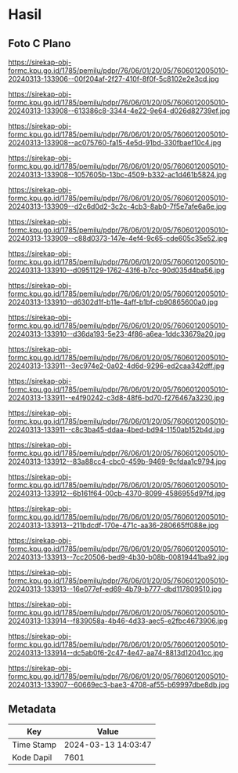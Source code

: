 # Hasil

## Foto C Plano

https://sirekap-obj-formc.kpu.go.id/1785/pemilu/pdpr/76/06/01/20/05/7606012005010-20240313-133906--00f204af-2f27-410f-8f0f-5c8102e2e3cd.jpg

https://sirekap-obj-formc.kpu.go.id/1785/pemilu/pdpr/76/06/01/20/05/7606012005010-20240313-133908--613386c8-3344-4e22-9e64-d026d82739ef.jpg

https://sirekap-obj-formc.kpu.go.id/1785/pemilu/pdpr/76/06/01/20/05/7606012005010-20240313-133908--ac075760-fa15-4e5d-91bd-330fbaef10c4.jpg

https://sirekap-obj-formc.kpu.go.id/1785/pemilu/pdpr/76/06/01/20/05/7606012005010-20240313-133908--1057605b-13bc-4509-b332-ac1d461b5824.jpg

https://sirekap-obj-formc.kpu.go.id/1785/pemilu/pdpr/76/06/01/20/05/7606012005010-20240313-133909--d2c6d0d2-3c2c-4cb3-8ab0-7f5e7afe6a6e.jpg

https://sirekap-obj-formc.kpu.go.id/1785/pemilu/pdpr/76/06/01/20/05/7606012005010-20240313-133909--c88d0373-147e-4ef4-9c65-cde605c35e52.jpg

https://sirekap-obj-formc.kpu.go.id/1785/pemilu/pdpr/76/06/01/20/05/7606012005010-20240313-133910--d0951129-1762-43f6-b7cc-90d035d4ba56.jpg

https://sirekap-obj-formc.kpu.go.id/1785/pemilu/pdpr/76/06/01/20/05/7606012005010-20240313-133910--d6302d1f-b11e-4aff-b1bf-cb90865600a0.jpg

https://sirekap-obj-formc.kpu.go.id/1785/pemilu/pdpr/76/06/01/20/05/7606012005010-20240313-133910--d36da193-5e23-4f86-a6ea-1ddc33679a20.jpg

https://sirekap-obj-formc.kpu.go.id/1785/pemilu/pdpr/76/06/01/20/05/7606012005010-20240313-133911--3ec974e2-0a02-4d6d-9296-ed2caa342dff.jpg

https://sirekap-obj-formc.kpu.go.id/1785/pemilu/pdpr/76/06/01/20/05/7606012005010-20240313-133911--e4f90242-c3d8-48f6-bd70-f276467a3230.jpg

https://sirekap-obj-formc.kpu.go.id/1785/pemilu/pdpr/76/06/01/20/05/7606012005010-20240313-133911--c8c3ba45-ddaa-4bed-bd94-1150ab152b4d.jpg

https://sirekap-obj-formc.kpu.go.id/1785/pemilu/pdpr/76/06/01/20/05/7606012005010-20240313-133912--83a88cc4-cbc0-459b-9469-9cfdaa1c9794.jpg

https://sirekap-obj-formc.kpu.go.id/1785/pemilu/pdpr/76/06/01/20/05/7606012005010-20240313-133912--6b161f64-00cb-4370-8099-4586955d97fd.jpg

https://sirekap-obj-formc.kpu.go.id/1785/pemilu/pdpr/76/06/01/20/05/7606012005010-20240313-133913--211bdcdf-170e-471c-aa36-280665ff088e.jpg

https://sirekap-obj-formc.kpu.go.id/1785/pemilu/pdpr/76/06/01/20/05/7606012005010-20240313-133913--7cc20506-bed9-4b30-b08b-00819441ba92.jpg

https://sirekap-obj-formc.kpu.go.id/1785/pemilu/pdpr/76/06/01/20/05/7606012005010-20240313-133913--16e077ef-ed69-4b79-b777-dbd117809510.jpg

https://sirekap-obj-formc.kpu.go.id/1785/pemilu/pdpr/76/06/01/20/05/7606012005010-20240313-133914--f839058a-4b46-4d33-aec5-e2fbc4673906.jpg

https://sirekap-obj-formc.kpu.go.id/1785/pemilu/pdpr/76/06/01/20/05/7606012005010-20240313-133914--dc5ab0f6-2c47-4e47-aa74-8813d12041cc.jpg

https://sirekap-obj-formc.kpu.go.id/1785/pemilu/pdpr/76/06/01/20/05/7606012005010-20240313-133907--60669ec3-bae3-4708-af55-b69997dbe8db.jpg


## Metadata

| Key        | Value               |
| ---------- | ------------------- |
| Time Stamp | 2024-03-13 14:03:47 |
| Kode Dapil | 7601                |



